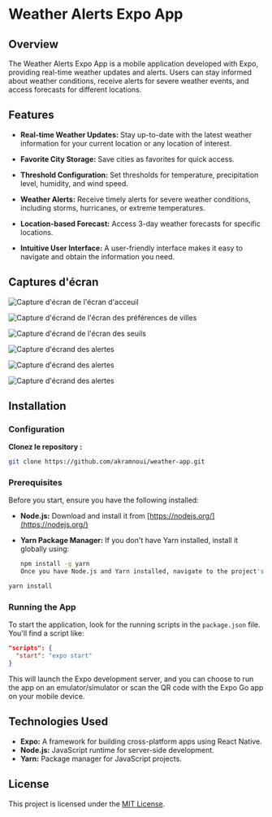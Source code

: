 # Weather Alerts Expo App

## Overview

The Weather Alerts Expo App is a mobile application developed with Expo, providing real-time weather updates and alerts. Users can stay informed about weather conditions, receive alerts for severe weather events, and access forecasts for different locations.

## Features

- **Real-time Weather Updates:** Stay up-to-date with the latest weather information for your current location or any location of interest.

- **Favorite City Storage:** Save cities as favorites for quick access.

- **Threshold Configuration:** Set thresholds for temperature, precipitation level, humidity, and wind speed.

- **Weather Alerts:** Receive timely alerts for severe weather conditions, including storms, hurricanes, or extreme temperatures.

- **Location-based Forecast:** Access 3-day weather forecasts for specific locations.

- **Intuitive User Interface:** A user-friendly interface makes it easy to navigate and obtain the information you need.

## Captures d'écran

![Capture d'écran de l'écran d'acceuil]()

![Capture d'écrand de l'écran des préférences de villes](screenshots/1.png)

![Capture d'écrand de l'écran des seuils](screenshots/2.png)

![Capture d'écrand des alertes](screenshots/3.png)

![Capture d'écrand des alertes](screenshots/4.png)

![Capture d'écrand des alertes](screenshots/a.png)

## Installation

### Configuration

**Clonez le repository :**

```bash
git clone https://github.com/akramnoui/weather-app.git
```

### Prerequisites

Before you start, ensure you have the following installed:

- **Node.js:** Download and install it from [https://nodejs.org/](https://nodejs.org/)

- **Yarn Package Manager:** If you don't have Yarn installed, install it globally using:
  ```bash
  npm install -g yarn
  Once you have Node.js and Yarn installed, navigate to the project's root directory and run:
  ```

```bash
yarn install
```

### Running the App

To start the application, look for the running scripts in the `package.json` file. You'll find a script like:

```json
"scripts": {
  "start": "expo start"
}
```

This will launch the Expo development server, and you can choose to run the app on an emulator/simulator or scan the QR code with the Expo Go app on your mobile device.

## Technologies Used

- **Expo:** A framework for building cross-platform apps using React Native.
- **Node.js:** JavaScript runtime for server-side development.
- **Yarn:** Package manager for JavaScript projects.

## License

This project is licensed under the [MIT License](LICENSE).
